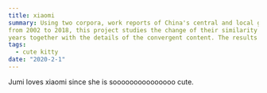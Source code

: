 ```yaml
---
title: xiaomi
summary: Using two corpora, work reports of China's central and local governments
from 2002 to 2018, this project studies the change of their similarity over the
years together with the details of the convergent content. The results demonstrate that the change of central-local similarity before 2013 is relatively flat and ambiguous while there has been a steep increase since 2013. Also, the percent of ideological content is stable before 2012 but has begun to soar since 2013.
tags:
  - cute kitty
date: "2020-2-1"
---
```


Jumi loves xiaomi since she is sooooooooooooooo cute.


